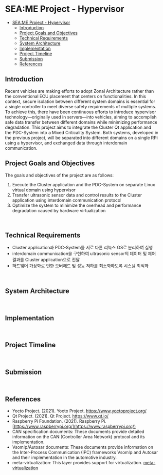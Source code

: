 # SEA:ME Project - Hypervisor

- [SEA:ME Project - Hypervisor](#-seame-project---Hypervisor)
  - [Introduction](#introduction)
  - [Project Goals and Objectives](#project-goals-and-objectives)
  - [Technical Requirements](#technical-requirements)
  - [System Architecture](#system-architecture)
  - [Implementation](#implementation)
  - [Project Timeline](#project-timeline)
  - [Submission](#submission)
  - [References](#references)

## Introduction

Recent vehicles are making efforts to adopt Zonal Architecture rather than the conventional ECU placement that centers on functionalities. In this context, secure isolation between different system domains is essential for a single controller to meet diverse safety requirements of multiple systems. To achieve this, there have been continuous efforts to introduce hypervisor technology—originally used in servers—into vehicles, aiming to accomplish safe data transfer between different domains while minimizing performance degradation.
This project aims to integrate the Cluster Qt application and the PDC-System into a Mixed Criticality System. Both systems, developed in the previous project, will be separated into different domains on a single RPi using a hypervisor, and exchanged data through interdomain communication.
</br>


## Project Goals and Objectives

The goals and objectives of the project are as follows:

1. Execute the Cluster application and the PDC-System on separate Linux virtual domain using hypervisor
2. Transfer ultrasonic sensor data and control results to the Cluster application using interdomain communication protocol
3. Optimize the system to minimize the overhead and performance degradation caused by hardware virtualization
</br>


## Technical Requirements
* Cluster application과 PDC-System를 서로 다른 리눅스 OS로 분리하여 실행
* interdomain communication을 구현하여 ultrasonic sensor의 데이터 및 제어 결과를 Cluster application으로 전달
* 하드웨어 가상화로 인한 오버헤드 및 성능 저하를 최소화하도록 시스템 최적화
</br>


## System Architecture

</br>


## Implementation

</br>


## Project Timeline
 
</br>


## Submission

</br>


## References

* Yocto Project. (2021). Yocto Project. https://www.yoctoproject.org/
* Qt Project. (2021). Qt Project. https://www.qt.io/
* Raspberry Pi Foundation. (2021). Raspberry Pi. [https://www.raspberrypi.org/](https://www.raspberrypi.org/)
* CAN specification documents: These documents provide detailed information on the CAN (Controller Area Network) protocol and its implementation.
* VsomIp/Autosar documents: These documents provide information on the Inter-Process Communication (IPC) frameworks VsomIp and Autosar and their implementation in the automotive industry.
* meta-virtualization: This layer provides support for virtualization. [meta-virtualization](https://layers.openembedded.org/layerindex/branch/master/layer/meta-virtualization/)
</br>
